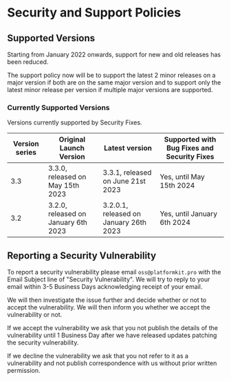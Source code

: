 # Security and Support Policies

## Supported Versions
Starting from January 2022 onwards, support for new and old releases has been reduced. 

The support policy now will be to support the latest 2 minor releases on a major version if both are on the same major version and to support only the latest minor release per version if multiple major versions are supported.

### Currently Supported Versions
Versions currently supported by Security Fixes.

| Version series | Original Launch Version | Latest version | Supported with Bug Fixes and Security Fixes |
|--| --|--|--|
| 3.3 | 3.3.0, released on May 15th 2023 | 3.3.1, released on June 21st 2023 | Yes, until May 15th 2024 | 
| 3.2 | 3.2.0, released on January 6th 2023 | 3.2.0.1, released on January 26th 2023 | Yes, until January 6th 2024 | 

## Reporting a Security Vulnerability

To report a security vulnerability please email ``oss@platformkit.pro`` with the Email Subject line of "Security Vulnerability". We will try to reply to your email within 3-5 Business Days acknowledging receipt of your email.

We will then investigate the issue further and decide whether or not to accept the vulnerability. We will then inform you whether we accept the vulnerability or not.

If we accept the vulnerability we ask that you not publish the details of the vulnerability until 1 Business Day after we have released updates patching the security vulnerability.

If we decline the vulnerability we ask that you not refer to it as a vulnerability and not publish correspondence with us without prior written permission.